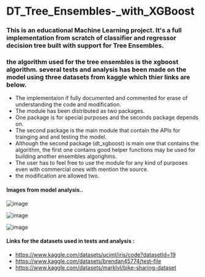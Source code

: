 # DT_Tree_Ensembles-_with_XGBoost
### This is an educational Machine Learning project. It's a full implementation from scratch of classifier and regressor decision tree built with support for Tree Ensembles.
### the algorithm used for the tree ensembles is the xgboost algorithm. several tests and analysis has been made on the model using three datasets from kaggle which thier links are below.
- The implementaion if fully documented and commented for erase of understanding the code and modification.
- The module has been distributed as two packages.
- One package is for special purposes and the seconds package depends on.
- The second package is the main module that contain the APIs for trainging and and testing the model.
- Although the second package (dt_xgboost) is main one that contains the algorithm, the first one contains good helper functions may be used for building another ensembles algorighms.
- The user has to feel free to use the module for any kind of purposes even with commercial ones with mention the source.
- the modification are allowed two.

#### Images from model analysis..
![image](https://user-images.githubusercontent.com/94141150/210688651-b2e9bf54-87e5-4ac9-be58-3cc02efa7f88.png)

![image](https://user-images.githubusercontent.com/94141150/210688972-752b0cdd-b1d9-418f-af9c-35f9f968abf4.png)

![image](https://user-images.githubusercontent.com/94141150/210689071-80d78f73-4196-4087-bfcd-efb17b241d1f.png)




#### Links for the datasets used in tests and analysis :

- https://www.kaggle.com/datasets/uciml/iris/code?datasetId=19
- https://www.kaggle.com/datasets/brendan45774/test-file
- https://www.kaggle.com/datasets/marklvl/bike-sharing-dataset
